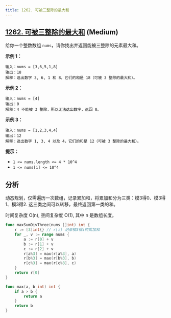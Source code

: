 ```yaml
---
title: 1262. 可被三整除的最大和
---
```


## [1262. 可被三整除的最大和](https://leetcode.cn/problems/greatest-sum-divisible-by-three) (Medium)

给你一个整数数组 `nums`，请你找出并返回能被三整除的元素最大和。

**示例 1：**

```
输入：nums = [3,6,5,1,8]
输出：18
解释：选出数字 3, 6, 1 和 8，它们的和是 18（可被 3 整除的最大和）。
```

**示例 2：**

```
输入：nums = [4]
输出：0
解释：4 不能被 3 整除，所以无法选出数字，返回 0。

```

**示例 3：**

```
输入：nums = [1,2,3,4,4]
输出：12
解释：选出数字 1, 3, 4 以及 4，它们的和是 12（可被 3 整除的最大和）。

```

**提示：**

- `1 <= nums.length <= 4 * 10^4`
- `1 <= nums[i] <= 10^4`

## 分析

动态规划，仅需遍历一次数组，记录累加和，将累加和分为三类：模3得0、模3得1、模3得2. 这三类之间可以转移，最终返回第一类的和。

时间复杂度 O(n), 空间复杂度 O(1), 其中 n 是数组长度。

```go
func maxSumDivThree(nums []int) int {
	r := [3]int{} // r[i] 记录模3得i的累加和
	for _, v := range nums {
		a := r[0] + v
		b := r[1] + v
		c := r[2] + v
		r[a%3] = max(r[a%3], a)
		r[b%3] = max(r[b%3], b)
		r[c%3] = max(r[c%3], c)
	}
	return r[0]
}

func max(a, b int) int {
	if a > b {
		return a
	}
	return b
}

```

